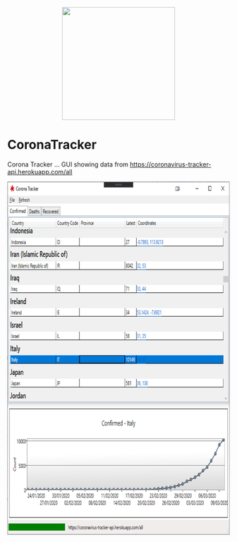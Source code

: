 <p align="center"><img width="256" height="256" src="https://github.com/kraugug/CoronaTracker/blob/master/CoronaTracker/Corona Virus.ico" align="center"/></p>



# CoronaTracker
Corona Tracker ... GUI showing data from https://coronavirus-tracker-api.herokuapp.com/all

<p align="center"><img width="800" height="800" src="https://github.com/kraugug/CoronaTracker/blob/master/Screenshot.png" align="center"/></p>
